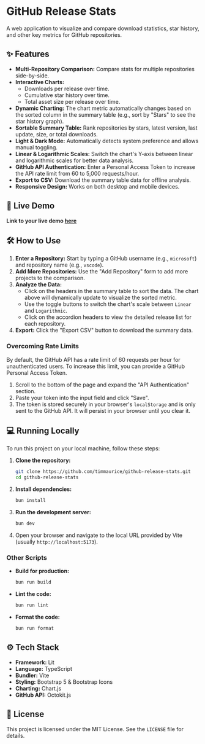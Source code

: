 # GitHub Release Stats

A web application to visualize and compare download statistics, star history, and other key metrics for GitHub repositories.

## ✨ Features

- **Multi-Repository Comparison:** Compare stats for multiple repositories side-by-side.
- **Interactive Charts:**
  - Downloads per release over time.
  - Cumulative star history over time.
  - Total asset size per release over time.
- **Dynamic Charting:** The chart metric automatically changes based on the sorted column in the summary table (e.g., sort by "Stars" to see the star history graph).
- **Sortable Summary Table:** Rank repositories by stars, latest version, last update, size, or total downloads.
- **Light & Dark Mode:** Automatically detects system preference and allows manual toggling.
- **Linear & Logarithmic Scales:** Switch the chart's Y-axis between linear and logarithmic scales for better data analysis.
- **GitHub API Authentication:** Enter a Personal Access Token to increase the API rate limit from 60 to 5,000 requests/hour.
- **Export to CSV:** Download the summary table data for offline analysis.
- **Responsive Design:** Works on both desktop and mobile devices.

## 🚀 Live Demo

**Link to your live demo [here](https://timmaurice.github.io/github-release-stats/)**

## 🛠️ How to Use

1.  **Enter a Repository:** Start by typing a GitHub username (e.g., `microsoft`) and repository name (e.g., `vscode`).
2.  **Add More Repositories:** Use the "Add Repository" form to add more projects to the comparison.
3.  **Analyze the Data:**
    - Click on the headers in the summary table to sort the data. The chart above will dynamically update to visualize the sorted metric.
    - Use the toggle buttons to switch the chart's scale between `Linear` and `Logarithmic`.
    - Click on the accordion headers to view the detailed release list for each repository.
4.  **Export:** Click the "Export CSV" button to download the summary data.

### Overcoming Rate Limits

By default, the GitHub API has a rate limit of 60 requests per hour for unauthenticated users. To increase this limit, you can provide a GitHub Personal Access Token.

1.  Scroll to the bottom of the page and expand the "API Authentication" section.
2.  Paste your token into the input field and click "Save".
3.  The token is stored securely in your browser's `localStorage` and is only sent to the GitHub API. It will persist in your browser until you clear it.

## 💻 Running Locally

To run this project on your local machine, follow these steps:

1.  **Clone the repository:**

    ```bash
    git clone https://github.com/timmaurice/github-release-stats.git
    cd github-release-stats
    ```

2.  **Install dependencies:**

    ```bash
    bun install
    ```

3.  **Run the development server:**

    ```bash
    bun dev
    ```

4.  Open your browser and navigate to the local URL provided by Vite (usually `http://localhost:5173`).

### Other Scripts

- **Build for production:**

  ```bash
  bun run build
  ```

- **Lint the code:**

  ```bash
  bun run lint
  ```

- **Format the code:**
  ```bash
  bun run format
  ```

## ⚙️ Tech Stack

- **Framework:** Lit
- **Language:** TypeScript
- **Bundler:** Vite
- **Styling:** Bootstrap 5 & Bootstrap Icons
- **Charting:** Chart.js
- **GitHub API:** Octokit.js

## 📄 License

This project is licensed under the MIT License. See the `LICENSE` file for details.
